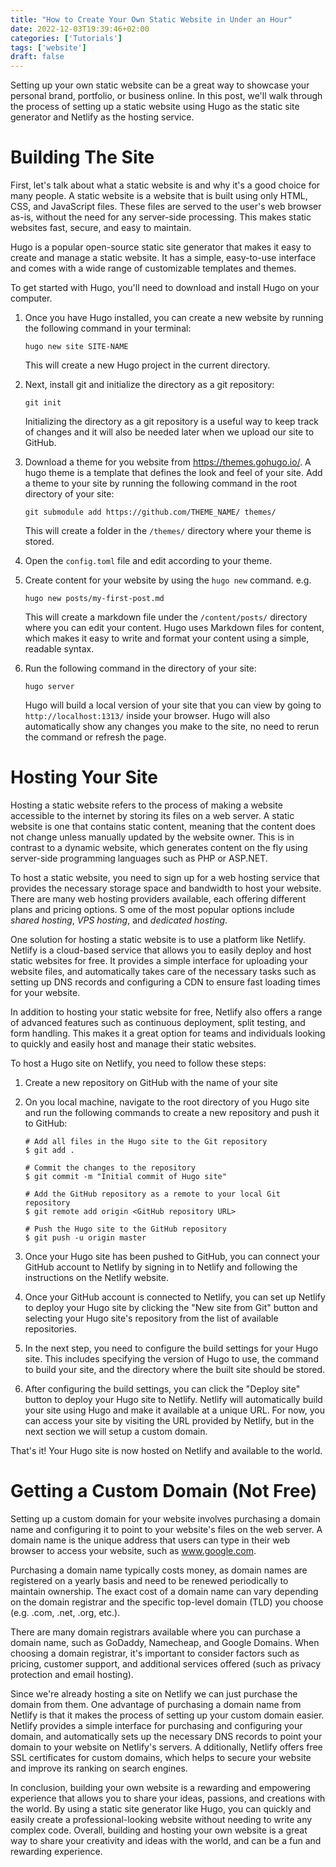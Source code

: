 ```yaml
---
title: "How to Create Your Own Static Website in Under an Hour"
date: 2022-12-03T19:39:46+02:00
categories: ['Tutorials']
tags: ['website']
draft: false
---
```


Setting up your own static website can be a great way to showcase your personal brand, portfolio, or business online. 
In this post, we'll walk through the process of setting up a static website using Hugo as the static site generator and Netlify as the hosting service.

# Building The Site

First, let's talk about what a static website is and why it's a good choice for many people. 
A static website is a website that is built using only HTML, CSS, and JavaScript files. 
These files are served to the user's web browser as-is, without the need for any server-side processing. 
This makes static websites fast, secure, and easy to maintain.

Hugo is a popular open-source static site generator that makes it easy to create and manage a static website. 
It has a simple, easy-to-use interface and comes with a wide range of customizable templates and themes.

To get started with Hugo, you'll need to download and install Hugo on your computer.

1. Once you have Hugo installed, you can create a new website by running the following command in your terminal:
    ``` shell
    hugo new site SITE-NAME
    ```
    This will create a new Hugo project in the current directory.

2. Next, install git and initialize the directory as a git repository: 
    ``` shell
    git init
    ```
    Initializing the directory as a git repository is a useful way to keep track of changes and it will also be needed later when we upload our site to GitHub.

3. Download a theme for you website from https://themes.gohugo.io/. A hugo theme is a template that defines the look and feel of your site. Add a theme to your site by running the following command in the root directory of your site:
    ``` shell
    git submodule add https://github.com/THEME_NAME/ themes/
    ```
    This will create a folder in the `/themes/` directory where your theme is stored.

3. Open the `config.toml` file and edit according to your theme.

4. Create content for your website by using the `hugo new` command. e.g.
    ``` shell
    hugo new posts/my-first-post.md
    ```
    This will create a markdown file under the `/content/posts/` directory where you can edit your content. Hugo uses Markdown files for content, which makes it easy to write and format your content using a simple, readable syntax.

5. Run the following command in the directory of your site:
    ``` shell
    hugo server
    ```
    Hugo will build a local version of your site that you can view by going to `http://localhost:1313/` inside your browser. Hugo will also automatically show any changes you make to the site, no need to rerun the command or refresh the page.

# Hosting Your Site

Hosting a static website refers to the process of making a website accessible to the internet by storing its files on a web server. 
A static website is one that contains static content, meaning that the content does not change unless manually updated by the website owner. 
This is in contrast to a dynamic website, which generates content on the fly using server-side programming languages such as PHP or ASP.NET.

To host a static website, you need to sign up for a web hosting service that provides the necessary storage space and bandwidth to host your website. 
There are many web hosting providers available, each offering different plans and pricing options. S
ome of the most popular options include *shared hosting*, *VPS hosting*, and *dedicated hosting*.

One solution for hosting a static website is to use a platform like Netlify. 
Netlify is a cloud-based service that allows you to easily deploy and host static websites for free. 
It provides a simple interface for uploading your website files, and automatically takes care of the necessary tasks such as setting up DNS records and configuring a CDN to ensure fast loading times for your website.

In addition to hosting your static website for free, Netlify also offers a range of advanced features such as continuous deployment, split testing, and form handling. 
This makes it a great option for teams and individuals looking to quickly and easily host and manage their static websites.

To host a Hugo site on Netlify, you need to follow these steps:

1. Create a new repository on GitHub with the name of your site

2. On you local machine, navigate to the root directory of you Hugo site and run the following commands to create a new repository and push it to GitHub:

    ``` shell
    # Add all files in the Hugo site to the Git repository
    $ git add .

    # Commit the changes to the repository
    $ git commit -m "Initial commit of Hugo site"

    # Add the GitHub repository as a remote to your local Git repository
    $ git remote add origin <GitHub repository URL>

    # Push the Hugo site to the GitHub repository
    $ git push -u origin master
    ```

3. Once your Hugo site has been pushed to GitHub, you can connect your GitHub account to Netlify by signing in to Netlify and following the instructions on the Netlify website.

4. Once your GitHub account is connected to Netlify, you can set up Netlify to deploy your Hugo site by clicking the "New site from Git" button and selecting your Hugo site's repository from the list of available repositories.

5. In the next step, you need to configure the build settings for your Hugo site. This includes specifying the version of Hugo to use, the command to build your site, and the directory where the built site should be stored.

6. After configuring the build settings, you can click the "Deploy site" button to deploy your Hugo site to Netlify. Netlify will automatically build your site using Hugo and make it available at a unique URL. For now, you can access your site by visiting the URL provided by Netlify, but in the next section we will setup a custom domain.

That's it! Your Hugo site is now hosted on Netlify and available to the world.

# Getting a Custom Domain (Not Free)

Setting up a custom domain for your website involves purchasing a domain name and configuring it to point to your website's files on the web server. 
A domain name is the unique address that users can type in their web browser to access your website, such as www.google.com.

Purchasing a domain name typically costs money, as domain names are registered on a yearly basis and need to be renewed periodically to maintain ownership. 
The exact cost of a domain name can vary depending on the domain registrar and the specific top-level domain (TLD) you choose (e.g. .com, .net, .org, etc.).

There are many domain registrars available where you can purchase a domain name, such as GoDaddy, Namecheap, and Google Domains. 
When choosing a domain registrar, it's important to consider factors such as pricing, customer support, and additional services offered (such as privacy protection and email hosting).

Since we're already hosting a site on Netlify we can just purchase the domain from them. 
One advantage of purchasing a domain name from Netlify is that it makes the process of setting up your custom domain easier. 
Netlify provides a simple interface for purchasing and configuring your domain, and automatically sets up the necessary DNS records to point your domain to your website on Netlify's servers. A
dditionally, Netlify offers free SSL certificates for custom domains, which helps to secure your website and improve its ranking on search engines.


In conclusion, building your own website is a rewarding and empowering experience that allows you to share your ideas, passions, and creations with the world. 
By using a static site generator like Hugo, you can quickly and easily create a professional-looking website without needing to write any complex code.
Overall, building and hosting your own website is a great way to share your creativity and ideas with the world, and can be a fun and rewarding experience.